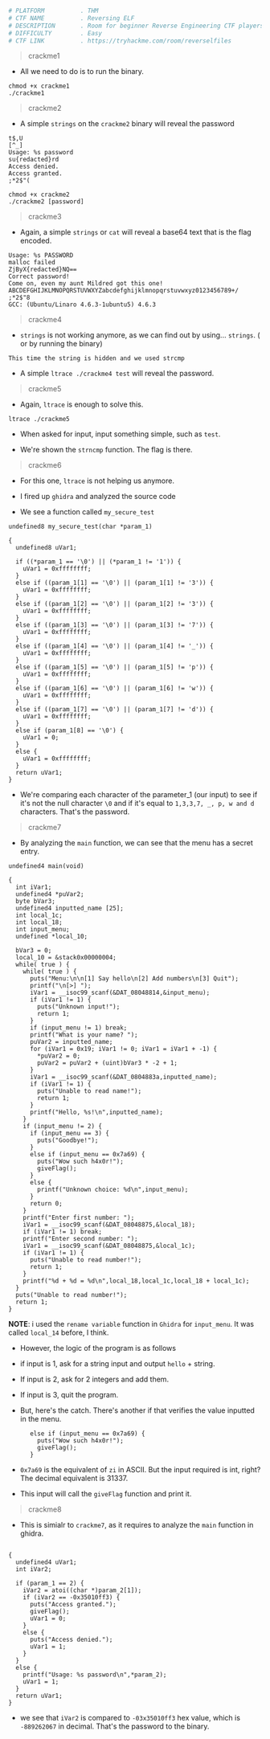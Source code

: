 ```bash
# PLATFORM          . THM
# CTF NAME          . Reversing ELF
# DESCRIPTION       . Room for beginner Reverse Engineering CTF players
# DIFFICULTY        . Easy
# CTF LINK          . https://tryhackme.com/room/reverselfiles
```

> crackme1

- All we need to do is to run the binary.

```
chmod +x crackme1
./crackme1
```

> crackme2

- A simple `strings` on the `crackme2` binary will reveal the password

```
t$,U
[^_]
Usage: %s password
su{redacted}rd
Access denied.
Access granted.
;*2$"(
```

```
chmod +x crackme2
./crackme2 [password]
```

> crackme3 

- Again, a simple `strings` or `cat` will reveal a base64 text that is the flag encoded.

```
Usage: %s PASSWORD
malloc failed
ZjByX{redacted}NQ==
Correct password!
Come on, even my aunt Mildred got this one!
ABCDEFGHIJKLMNOPQRSTUVWXYZabcdefghijklmnopqrstuvwxyz0123456789+/
;*2$"8
GCC: (Ubuntu/Linaro 4.6.3-1ubuntu5) 4.6.3
```

> crackme4

- `strings` is not working anymore, as we can find out by using... `strings`. ( or by running the binary)

```
This time the string is hidden and we used strcmp
```

- A simple `ltrace ./crackme4 test` will reveal the password.

> crackme5 

- Again, `ltrace` is enough to solve this.

```
ltrace ./crackme5
```

- When asked for input, input something simple, such as `test`.

- We're shown the `strncmp` function. The flag is there.

> crackme6

- For this one, `ltrace` is not helping us anymore.

- I fired up `ghidra` and analyzed the source code

- We see a function called `my_secure_test`

```
undefined8 my_secure_test(char *param_1)

{
  undefined8 uVar1;
  
  if ((*param_1 == '\0') || (*param_1 != '1')) {
    uVar1 = 0xffffffff;
  }
  else if ((param_1[1] == '\0') || (param_1[1] != '3')) {
    uVar1 = 0xffffffff;
  }
  else if ((param_1[2] == '\0') || (param_1[2] != '3')) {
    uVar1 = 0xffffffff;
  }
  else if ((param_1[3] == '\0') || (param_1[3] != '7')) {
    uVar1 = 0xffffffff;
  }
  else if ((param_1[4] == '\0') || (param_1[4] != '_')) {
    uVar1 = 0xffffffff;
  }
  else if ((param_1[5] == '\0') || (param_1[5] != 'p')) {
    uVar1 = 0xffffffff;
  }
  else if ((param_1[6] == '\0') || (param_1[6] != 'w')) {
    uVar1 = 0xffffffff;
  }
  else if ((param_1[7] == '\0') || (param_1[7] != 'd')) {
    uVar1 = 0xffffffff;
  }
  else if (param_1[8] == '\0') {
    uVar1 = 0;
  }
  else {
    uVar1 = 0xffffffff;
  }
  return uVar1;
}
```

- We're comparing each character of the parameter_1 (our input) to see if it's not the null character `\0` and if it's equal to  `1,3,3,7, _, p, w and d` characters. That's the password.

> crackme7

- By analyzing the `main` function, we can see that the menu has a secret entry.

```
undefined4 main(void)

{
  int iVar1;
  undefined4 *puVar2;
  byte bVar3;
  undefined4 inputted_name [25];
  int local_1c;
  int local_18;
  int input_menu;
  undefined *local_10;
  
  bVar3 = 0;
  local_10 = &stack0x00000004;
  while( true ) {
    while( true ) {
      puts("Menu:\n\n[1] Say hello\n[2] Add numbers\n[3] Quit");
      printf("\n[>] ");
      iVar1 = __isoc99_scanf(&DAT_08048814,&input_menu);
      if (iVar1 != 1) {
        puts("Unknown input!");
        return 1;
      }
      if (input_menu != 1) break;
      printf("What is your name? ");
      puVar2 = inputted_name;
      for (iVar1 = 0x19; iVar1 != 0; iVar1 = iVar1 + -1) {
        *puVar2 = 0;
        puVar2 = puVar2 + (uint)bVar3 * -2 + 1;
      }
      iVar1 = __isoc99_scanf(&DAT_0804883a,inputted_name);
      if (iVar1 != 1) {
        puts("Unable to read name!");
        return 1;
      }
      printf("Hello, %s!\n",inputted_name);
    }
    if (input_menu != 2) {
      if (input_menu == 3) {
        puts("Goodbye!");
      }
      else if (input_menu == 0x7a69) {
        puts("Wow such h4x0r!");
        giveFlag();
      }
      else {
        printf("Unknown choice: %d\n",input_menu);
      }
      return 0;
    }
    printf("Enter first number: ");
    iVar1 = __isoc99_scanf(&DAT_08048875,&local_18);
    if (iVar1 != 1) break;
    printf("Enter second number: ");
    iVar1 = __isoc99_scanf(&DAT_08048875,&local_1c);
    if (iVar1 != 1) {
      puts("Unable to read number!");
      return 1;
    }
    printf("%d + %d = %d\n",local_18,local_1c,local_18 + local_1c);
  }
  puts("Unable to read number!");
  return 1;
}
```

**NOTE**: i used the `rename variable` function in `Ghidra` for `input_menu`. It was called `local_14` before, I think.


- However, the logic of the program is as follows

- if input is 1, ask for a string input and output `hello` + string. 
- If input is 2, ask for 2 integers and add them.
- If input is 3, quit the program.

- But, here's the catch. There's another if that verifies the value inputted in the menu.

```
      else if (input_menu == 0x7a69) {
        puts("Wow such h4x0r!");
        giveFlag();
      }
```

- `0x7a69` is the equivalent of `zi` in ASCII. But the input required is int, right? The decimal equivalent is 31337. 

- This input will call the `giveFlag` function and print it.


> crackme8

- This is simialr to `crackme7`, as it requires to analyze the `main` function in ghidra.

```

{
  undefined4 uVar1;
  int iVar2;
  
  if (param_1 == 2) {
    iVar2 = atoi((char *)param_2[1]);
    if (iVar2 == -0x35010ff3) {
      puts("Access granted.");
      giveFlag();
      uVar1 = 0;
    }
    else {
      puts("Access denied.");
      uVar1 = 1;
    }
  }
  else {
    printf("Usage: %s password\n",*param_2);
    uVar1 = 1;
  }
  return uVar1;
}
```

- we see that `iVar2` is compared to `-03x35010ff3` hex value, which is `-889262067` in decimal. That's the password to the binary.


